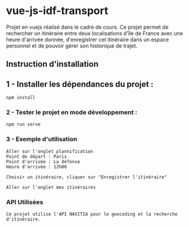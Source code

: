 # vue-js-idf-transport

Projet en vuejs réalisé dans le cadre de cours.
Ce projet permet de rechercher un itinéraire entre deux localisations d'île de France avec une heure d'arrivée donnée, d'enregistrer cet itinéraire dans un espace personnel et de pouvoir gérer son historique de trajet.

## Instruction d'installation

## 1 - Installer les dépendances du projet :
```
npm install
```

### 2 - Tester le projet en mode développement :
```
npm run serve
```

### 3 - Exemple d'utilisation
```
Aller sur l'onglet plannification
Point de départ : Paris
Point d'arrivée : La défense
Heure d'arrivée : 12h00

Choisir un itinéraire, cliquer sur "Enregistrer l'itinéraire"

Aller sur l'onglet mes itinéraires
```

### API Utilisées
```
Ce projet utilise l'API NAVITIA pour le geocoding et la recherche d'itinéraire.
```



